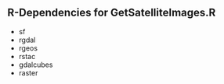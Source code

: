 R-Dependencies for GetSatelliteImages.R
----------------------------------------

- sf
- rgdal
- rgeos
- rstac
- gdalcubes
- raster
